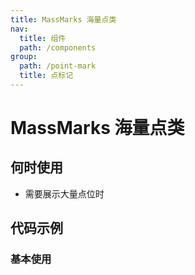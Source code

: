```yaml
---
title: MassMarks 海量点类
nav:
  title: 组件
  path: /components
group:
  path: /point-mark
  title: 点标记
---
```


# MassMarks 海量点类

## 何时使用

- 需要展示大量点位时

## 代码示例

### 基本使用

<code src="./demo/demo-01.tsx"></code>
